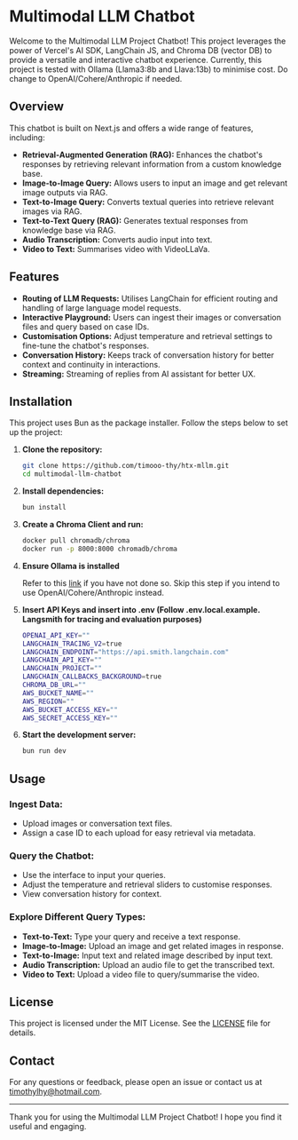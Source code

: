 # Multimodal LLM Chatbot

Welcome to the Multimodal LLM Project Chatbot! This project leverages the power of Vercel's AI SDK, LangChain JS, and Chroma DB (vector DB) to provide a versatile and interactive chatbot experience. 
Currently, this project is tested with Ollama (Llama3:8b and Llava:13b) to minimise cost. Do change to OpenAI/Cohere/Anthropic if needed.

## Overview

This chatbot is built on Next.js and offers a wide range of features, including:

- **Retrieval-Augmented Generation (RAG):** Enhances the chatbot's responses by retrieving relevant information from a custom knowledge base.
- **Image-to-Image Query:** Allows users to input an image and get relevant image outputs via RAG.
- **Text-to-Image Query:** Converts textual queries into retrieve relevant images via RAG.
- **Text-to-Text Query (RAG):** Generates textual responses from knowledge base via RAG.
- **Audio Transcription:** Converts audio input into text.
- **Video to Text:** Summarises video with VideoLLaVa.

## Features

- **Routing of LLM Requests:** Utilises LangChain for efficient routing and handling of large language model requests.
- **Interactive Playground:** Users can ingest their images or conversation files and query based on case IDs.
- **Customisation Options:** Adjust temperature and retrieval settings to fine-tune the chatbot's responses.
- **Conversation History:** Keeps track of conversation history for better context and continuity in interactions.
- **Streaming:** Streaming of replies from AI assistant for better UX.

## Installation

This project uses Bun as the package installer. Follow the steps below to set up the project:

1. **Clone the repository:**

   ```bash
   git clone https://github.com/timooo-thy/htx-mllm.git
   cd multimodal-llm-chatbot
   ```
2. **Install dependencies:**

   ```bash
   bun install
   ```
3. **Create a Chroma Client and run:**

   ```bash
   docker pull chromadb/chroma 
   docker run -p 8000:8000 chromadb/chroma 
   ```
4. **Ensure Ollama is installed**

   Refer to this [link](https://github.com/ollama/ollama) if you have not done so. Skip this step if you intend to use OpenAI/Cohere/Anthropic instead.
   
4. **Insert API Keys and insert into .env (Follow .env.local.example. Langsmith for tracing and evaluation purposes)**

   ```bash
   OPENAI_API_KEY=""
   LANGCHAIN_TRACING_V2=true
   LANGCHAIN_ENDPOINT="https://api.smith.langchain.com"
   LANGCHAIN_API_KEY=""
   LANGCHAIN_PROJECT=""
   LANGCHAIN_CALLBACKS_BACKGROUND=true
   CHROMA_DB_URL=""
   AWS_BUCKET_NAME=""
   AWS_REGION=""
   AWS_BUCKET_ACCESS_KEY=""
   AWS_SECRET_ACCESS_KEY=""
   ```
5. **Start the development server:**

   ```bash
   bun run dev
   ```
## Usage

### Ingest Data:

- Upload images or conversation text files.
- Assign a case ID to each upload for easy retrieval via metadata.

### Query the Chatbot:

- Use the interface to input your queries.
- Adjust the temperature and retrieval sliders to customise responses.
- View conversation history for context.

### Explore Different Query Types:

- **Text-to-Text:** Type your query and receive a text response.
- **Image-to-Image:** Upload an image and get related images in response.
- **Text-to-Image:** Input text and related image described by input text.
- **Audio Transcription:** Upload an audio file to get the transcribed text.
- **Video to Text:** Upload a video file to query/summarise the video.

## License

This project is licensed under the MIT License. See the [LICENSE](LICENSE) file for details.

## Contact

For any questions or feedback, please open an issue or contact us at timothylhy@hotmail.com.

---

Thank you for using the Multimodal LLM Project Chatbot! I hope you find it useful and engaging.

